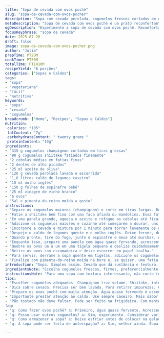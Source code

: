 ```yaml
---
title: "Sopa de cevada com ovos pochê"
slug: "sopa-de-cevada-com-ovos-pocher"
description: "Sopa com cevada perolada, cogumelos frescos cortados em dois estilos, cebola, alho e espinafre bebê. O caldo é enriquecido com molho inglês para um sabor mais profundo, e os ovos pochê com gema mole são adicionados na hora de servir. A mistura de texturas e sabores, com o toque ácido do vinagre branco, cria uma experiência reconfortante e nutritiva. É uma entrada leve, sem lactose, ideal para dias frios ou quando quer algo simples mas cheio de caráter."
metaDescription: "Sopa de cevada com ovos pochê é um prato reconfortante. Ideal para dias frios. Repleto de sabor e texturas."
ogDescription: "Experimente a sopa de cevada com ovos pochê. Reconfortante e nutritiva, perfeita para aquecer os dias frios."
focusKeyphrase: "sopa de cevada"
date: 2025-07-28
draft: false
image: sopa-de-cevada-com-ovos-pocher.png
author: "Julia"
prepTime: PT20M
cookTime: PT50M
totalTime: PT1H10M
recipeYield: "6 porções"
categories: ["Sopas e Caldos"]
tags:
- "sopa"
- "vegetariana"
- "fácil"
- "nutritiva"
keywords:
- "sopa"
- "cevada"
- "cogumelos"
breadcrumb: ["Home", "Recipes", "Sopas e Caldos"]
nutrition: 
 calories: "185"
 fatContent: "7g"
 carbohydrateContent: " twenty grams "
 proteinContent: "10g"
ingredients:
- "315 g cogumelos champignon cortados em tiras grossas"
- "90 g cogumelos shiitake fatiados finamente"
- "2 cebolas médias em fatias finas"
- "2 dentes de alho picados"
- "25 ml azeite de oliva"
- "120 g cevada perolada lavada e escorrida"
- "1,8 litros caldo de legumes caseiro"
- "15 ml molho inglês"
- "150 g folhas de espinafre bebê"
- "25 ml vinagre de vinho branco"
- "6 ovos"
- "Sal e pimenta-do-reino moída a gosto"
instructions:
- "Separe os cogumelos maiores (champignon) e corte em tiras largas. Reserve para colocar na sopa."
- "Fatie o shiitake bem fino com uma faca afiada ou mandolina. Essa fatia mais fina será para guarnecer no final."
- "Em uma panela grande, aqueça o azeite e refogue as cebolas até ficarem translúcidas. Junte o alho e mexa rápido."
- "Adicione os cogumelos maiores e cozinhe até começarem a dourar, uns 5 minutos em fogo médio."
- "Incorpore a cevada e misture por 1 minuto para torrar levemente os grãos."
- "Despeje o caldo de legumes quente e o molho inglês. Deixe ferver, depois baixe o fogo para cozinhar por cerca de 35 minutos até a cevada ficar macia."
- "Quando pronto, tire do fogo, junte o espinafre e mexa até murchar. Ajuste o sal e pimenta."
- "Enquanto isso, prepare uma panela com água quase fervendo, acrescente o vinagre, que ajuda o ovo coagular."
- "Quebre os ovos um a um em uma tigela pequena e deslize cuidadosamente na água. Cozinhe por cerca de 3 a 4 minutos, gema deve permanecer mole."
- "Retire os ovos com escumadeira e deixe escorrer em papel-toalha."
- "Para servir, derrame a sopa quente em tigelas, adicione os cogumelos finos cru por cima e coloque um ovo pochê no centro."
- "Finalize com pimenta-do-reino moída na hora e, se quiser, uma fatia de pão rústico tostado."
introduction: "Sopa. Simples assim. Cevada que dá sustância e textura. Cogumelos em dois cortes: um para pegar sabor no cozimento e outro cru para crocância. Cebola e alho na base que dão perfume. Espinafre que clareia e adiciona cor. Tudo na panela, fogo na medida certa. Adoece com molho inglês, um toque inglês na receita que é francesa mas brinca de fusão. Ovos pochê, gema mole que mistura na sopa quente. Vinagre no cozimento do ovo para firmar a clara, evitar dispersar. Servido quente, no inverno ou em dia de preguiça na cozinha. Pão torrado acompanha bem, passa manteiga ou só como suporte para a sopa. Sem lactose. Pequeno conforto numa colher. Feito pra repetir."
ingredientsNote: "Escolha cogumelos frescos, firmes, preferencialmente champignon para o volume e shiitake para sabor mais intenso e textura fina. A cevada perolada precisa ser lavada antes para evitar resíduos e garantir um caldo límpido. Use caldo de legumes ou frango caseiro para um sabor mais rico, mas a versão vegetariana com caldo de legumes é ótima também. O molho inglês adiciona umami, mas pode ser substituído por tamari ou molho de soja para quem preferir sem ingredientes animais. O vinagre branco é essencial no preparo dos ovos pochê para ajudar a coagular a clara sem alterar muito o sabor. Espinafre bebê fresco evita que amargue demais e dá um toque rápido de verde no final."
instructionsNote: "Para uma sopa com textura interessante, não corte todos cogumelos igual. Parta em pedaços grandes para cozinhar juntando sabor no caldo e fatias finas para montar por cima, cru, com textura diferente na boca. Cozinhe a cevada com calma, fogo baixo, para ficar macia mas inteira. Os ovos pochê pedem água quase fervente e vinagre, que ajudam a clara coagular rápido sem se espalhar. Quebre um ovo em uma tigela e deslize na água devagar para manter a forma. Três minutos deve deixar a gema ainda líquida, prolongue se quiser gema mais firme. Sirva imediatamente pra evitar ressecar. O pão tostado pode ser feito em frigideira com manteiga ou azeite, prato simples que vira acompanhamento, ajuda a pegar o caldo da sopa. Ajustar sal no final sempre, o caldo pode precisar conforme o sabor."
tips:
- "Escolher cogumelos adequados. Champignon traz volume. Shiitake, intensidade. Cromos e texturas. Diferenciar cortes. A forma de preparar muda sabores."
- "Dica sobre cevada. Precisa ser bem lavada. Para retirar impurezas. Cozinhar com calma. Fogo baixo é fundamental. Garante textura macia e íntegra ao mesmo tempo."
- "Prepare os ovos pochê com muita atenção. Água quase fervendo é essencial. O vinagre ajuda a coagular a clara. Quebre o ovo um a um. Deslize devagar."
- "Importante prestar atenção ao caldo. Use sempre caseiro. Mais sabor e menos sódio. Se não tiver, um bom pronto salva. Mas o caseiro é imbatível."
- "Pão tostado não deve faltar. Pode ser feito na frigideira. Com manteiga ou azeite. Ajuda no caldo. Torra o pão e fica crocante. Ideal como acompanhamento."
faq:
- "q: Como fazer ovos pochê? a: Primeiro, água quase fervente. Acrescente vinagre. Quebre o ovo em um recipiente pequeno. Deslize na água devagar. 3 a 4 minutos são ideais."
- "q: Posso usar outros cogumelos? a: Sim, experimente. Considerar variedades. Mas champignon e shiitake garantem textura. Mudanças impactam o sabor, fique atento."
- "q: Como armazenar a sopa? a: Deixe esfriar antes de colocar na geladeira. Pode durar 3 a 5 dias. Reaqueça no fogão, nunca no micro-ondas."
- "q: A sopa pode ser feita de antecipação? a: Sim, melhor ainda. Sopa pode fortalecer sabores. Como geladeira conservar. Ovos sempre frescos antes de servir."

---
```

